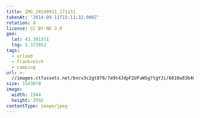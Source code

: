 ```yaml
---
title: IMG_20140911_171131
takenAt: '2014-09-11T15:11:32.000Z'
rotation: 0
license: CC BY-ND 3.0
geo:
  lat: 43.301311
  lng: 5.373952
tags:
  - urlaub
  - frankreich
  - camping
url: >-
  //images.ctfassets.net/bncv3c2gt878/7e9t4JdpF2UFuW5g7tgYJi/6810a83b408705fba915bf4c94bcd481/img_20140911_171131_28312898125_o
size: 1543078
image:
  width: 1944
  height: 2592
contentType: image/jpeg
---
```



